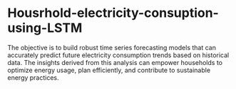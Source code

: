 # Housrhold-electricity-consuption-using-LSTM
The objective is to  build robust time series forecasting models that can accurately predict future electricity  consumption trends based on historical data. The insights derived from this analysis can empower  households to optimize energy usage, plan efficiently, and contribute to sustainable energy  practices.
